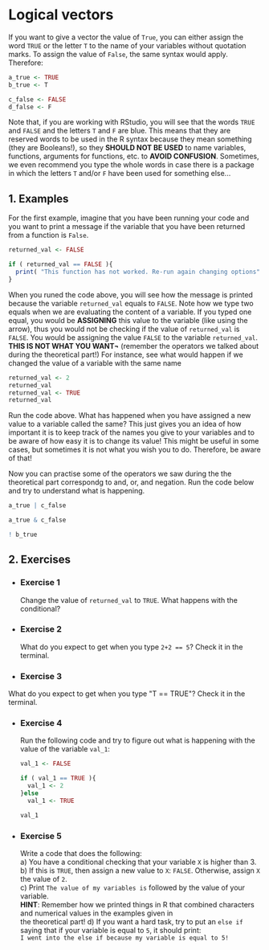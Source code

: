 # Logical vectors
If you want to give a vector the value of `True`, you can either assign the word `TRUE` or the letter `T` to the name of your variables
without quotation marks. To assign the value of `False`, the same syntax would apply. Therefore:

``` R
a_true <- TRUE
b_true <- T 

c_false <- FALSE
d_false <- F
```

Note that, if you are working with RStudio, you will see that the words `TRUE` and `FALSE` and the letters `T` and `F` are blue. This means that they are reserved words to be used in the R syntax because they mean something (they are Booleans!), so they **SHOULD NOT BE USED** to name variables, functions, arguments for functions, etc. to **AVOID CONFUSION**. Sometimes, we even recommend you type the whole words in case there is a package in which the letters `T` and/or `F` have been used for something else...

## 1. Examples
For the first example, imagine that you have been running your code and you want to print a message if the variable that you have been returned from a function is `False`. 

``` R
returned_val <- FALSE

if ( returned_val == FALSE ){
  print( "This function has not worked. Re-run again changing options" )
}
```

When you runed the code above, you will see how the message is printed because the variable `returned_val` equals to `FALSE`. Note how we type two equals when we are evaluating the content of a variable. If you typed one equal, you would be **ASSIGNING** this value
to the variable (like using the arrow), thus you would not be checking if the value of `returned_val` is `FALSE`. You would be 
assigning the value `FALSE` to the variable `returned_val`. 
**THIS IS NOT WHAT YOU WANT¬** (remember the operators we talked about during the theoretical part!)
For instance, see what would happen if we changed the value of a variable with the same name

``` R
returned_val <- 2 
returned_val
returned_val <- TRUE
returned_val
``` 

Run the code above. What has happened when you have assigned a new value to a variable called the same? This just gives you an idea of how important it is to keep track of the names you give to your variables and to be aware of how easy it is to change its value! This might be useful in some cases, but sometimes it is not what you wish you to do. Therefore, be aware of that!

Now you can practise some of the operators we saw during the the theoretical part correspondg to and, or, and negation.
Run the code below and try to understand what is happening.

``` R
a_true | c_false

a_true & c_false

! b_true 
```

## 2. Exercises

* ### Exercise 1  
  Change the value of `returned_val` to `TRUE`. What happens with the conditional?
  
* ### Exercise 2  
  What do you expect to get when you type `2+2 == 5`? Check it in the terminal.
  
* ### Exercise 3    
What do you expect to get when you type "T == TRUE"?
   Check it in the terminal.

* ### Exercise 4  
  Run the following code and try to figure out what is happening with the value of the variable `val_1`:
  ``` R
  val_1 <- FALSE 
  
  if ( val_1 == TRUE ){
    val_1 <- 2
  }else
    val_1 <- TRUE
  
  val_1
  ```
  
* ### Exercise 5  
  Write a code that does the following:  
    a) You have a conditional checking that your variable `X` is higher than 3.  
    b) If this is `TRUE`, then assign a new value to `X`: `FALSE`. Otherwise, assign `X` the value of `2`.  
    c) Print `The value of my variables is` followed by the value of your variable.  
       **HINT**: Remember how we printed things in R that combined characters and numerical values in the examples given in  
                 the theoretical part!
   d) If you want a hard task, try to put an `else if` saying that if your variable is equal to `5`, it should print:  
      `I went into the else if because my variable is equal to 5!`


